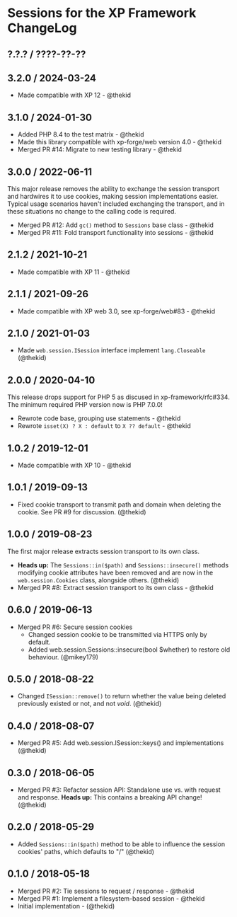 Sessions for the XP Framework ChangeLog
========================================================================

## ?.?.? / ????-??-??

## 3.2.0 / 2024-03-24

* Made compatible with XP 12 - @thekid

## 3.1.0 / 2024-01-30

* Added PHP 8.4 to the test matrix - @thekid
* Made this library compatible with xp-forge/web version 4.0 - @thekid
* Merged PR #14: Migrate to new testing library - @thekid

## 3.0.0 / 2022-06-11

This major release removes the ability to exchange the session transport
and hardwires it to use cookies, making session implementations easier.
Typical usage scenarios haven't included exchanging the transport, and
in these situations no change to the calling code is required.

* Merged PR #12: Add `gc()` method to `Sessions` base class - @thekid
* Merged PR #11: Fold transport functionality into sessions - @thekid

## 2.1.2 / 2021-10-21

* Made compatible with XP 11 - @thekid

## 2.1.1 / 2021-09-26

* Made compatible with XP web 3.0, see xp-forge/web#83 - @thekid

## 2.1.0 / 2021-01-03

* Made `web.session.ISession` interface implement `lang.Closeable`
  (@thekid)

## 2.0.0 / 2020-04-10

This release drops support for PHP 5 as discused in xp-framework/rfc#334.
The minimum required PHP version now is PHP 7.0.0!

* Rewrote code base, grouping use statements - @thekid
* Rewrote `isset(X) ? X : default` to `X ?? default` - @thekid

## 1.0.2 / 2019-12-01

* Made compatible with XP 10 - @thekid

## 1.0.1 / 2019-09-13

* Fixed cookie transport to transmit path and domain when deleting the
  cookie. See PR #9 for discussion.
  (@thekid)

## 1.0.0 / 2019-08-23

The first major release extracts session transport to its own class.

* **Heads up:** The `Sessions::in($path)` and `Sessions::insecure()`
  methods modifying cookie attributes have been removed and are now in
  the `web.session.Cookies` class, alongside others.
  (@thekid)
* Merged PR #8: Extract session transport to its own class - @thekid

## 0.6.0 / 2019-06-13

* Merged PR #6: Secure session cookies
  - Changed session cookie to be transmitted via HTTPS only by default.
  - Added web.session.Sessions::insecure(bool $whether) to restore old behaviour.
  (@mikey179)

## 0.5.0 / 2018-08-22

* Changed `ISession::remove()` to return whether the value being deleted
  previously existed or not, and not *void*.
  (@thekid)

## 0.4.0 / 2018-08-07

* Merged PR #5: Add web.session.ISession::keys() and implementations
  (@thekid)

## 0.3.0 / 2018-06-05

* Merged PR #3: Refactor session API: Standalone use vs. with request
  and response. **Heads up:** This contains a breaking API change!
  (@thekid)

## 0.2.0 / 2018-05-29

* Added `Sessions::in($path)` method to be able to influence the session 
  cookies' paths, which defaults to "/"
  (@thekid)

## 0.1.0 / 2018-05-18

* Merged PR #2: Tie sessions to request / response - @thekid
* Merged PR #1: Implement a filesystem-based session - @thekid
* Initial implementation - (@thekid)
